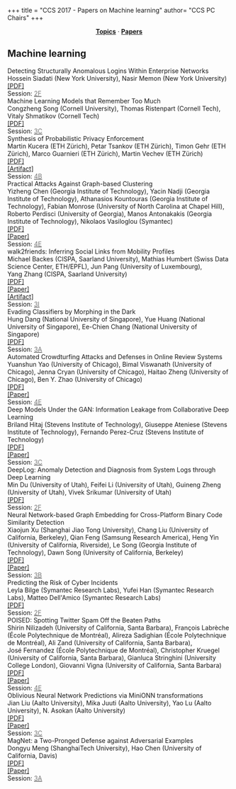 +++
title = "CCS 2017 - Papers on Machine learning"
author= "CCS PC Chairs"
+++
<center><a href="/topics"><b>Topics</b></a> &middot; <a href="/papers"><b>Papers</b></a></center>
<p>
<h2>Machine learning</h2><div class="bpaper"><span class="ptitle">Detecting Structurally Anomalous Logins Within Enterprise Networks</span></br><div class="pblock"><span class="author">Hossein&nbsp;Siadati</span> <span class="institution">(New York University)</span>, <span class="author">Nasir&nbsp;Memon</span> <span class="institution">(New York University)</span><br><div class="pextra"><a href="https://acmccs.github.io/papers/p1273-siadatiA.pdf">[PDF]</a><br>Session: <a href="/session-F2"><font color="#777">2F</font></a></div></div></div><div class="bpaper"><span class="ptitle">Machine Learning Models that Remember Too Much</span></br><div class="pblock"><span class="author">Congzheng&nbsp;Song</span> <span class="institution">(Cornell University)</span>, <span class="author">Thomas&nbsp;Ristenpart</span> <span class="institution">(Cornell Tech)</span>, <span class="author">Vitaly&nbsp;Shmatikov</span> <span class="institution">(Cornell Tech)</span><br><div class="pextra"><a href="https://acmccs.github.io/papers/p587-songA.pdf">[PDF]</a><br>Session: <a href="/session-C3"><font color="#777">3C</font></a></div></div></div><div class="bpaper"><span class="ptitle">Synthesis of Probabilistic Privacy Enforcement</span></br><div class="pblock"><span class="author">Martin&nbsp;Kucera</span> <span class="institution">(ETH Z&uuml;rich)</span>, <span class="author">Petar&nbsp;Tsankov</span> <span class="institution">(ETH Z&uuml;rich)</span>, <span class="author">Timon&nbsp;Gehr</span> <span class="institution">(ETH Z&uuml;rich)</span>, <span class="author">Marco&nbsp;Guarnieri</span> <span class="institution">(ETH Z&uuml;rich)</span>, <span class="author">Martin&nbsp;Vechev</span> <span class="institution">(ETH Z&uuml;rich)</span><br><div class="pextra"><a href="https://acmccs.github.io/papers/p391-kuceraA.pdf">[PDF]</a><br><a href="http://www.srl.inf.ethz.ch/probabilistic-security">[Artifact]</a><br>Session: <a href="/session-B4"><font color="#777">4B</font></a></div></div></div><div class="bpaper"><span class="ptitle">Practical Attacks Against Graph-based Clustering</span></br><div class="pblock"><span class="author">Yizheng&nbsp;Chen</span> <span class="institution">(Georgia Institute of Technology)</span>, <span class="author">Yacin&nbsp;Nadji</span> <span class="institution">(Georgia Institute of Technology)</span>, <span class="author">Athanasios&nbsp;Kountouras</span> <span class="institution">(Georgia Institute of Technology)</span>, <span class="author">Fabian&nbsp;Monrose</span> <span class="institution">(University of North Carolina at Chapel Hill)</span>, <span class="author">Roberto&nbsp;Perdisci</span> <span class="institution">(University of Georgia)</span>, <span class="author">Manos&nbsp;Antonakakis</span> <span class="institution">(Georgia Institute of Technology)</span>, <span class="author">Nikolaos&nbsp;Vasiloglou</span> <span class="institution">(Symantec)</span><br><div class="pextra"><a href="https://acmccs.github.io/papers/p1125-chenA.pdf">[PDF]</a><br><a href="https://arxiv.org/abs/1708.09056">[Paper]</a><br>Session: <a href="/session-E4"><font color="#777">4E</font></a></div></div></div><div class="bpaper"><span class="ptitle">walk2friends: Inferring Social Links from Mobility Profiles</span></br><div class="pblock"><span class="author">Michael&nbsp;Backes</span> <span class="institution">(CISPA, Saarland University)</span>, <span class="author">Mathias&nbsp;Humbert</span> <span class="institution">(Swiss Data Science Center, ETH/EPFL)</span>, <span class="author">Jun&nbsp;Pang</span> <span class="institution">(University of Luxembourg)</span>, <span class="author">Yang&nbsp;Zhang</span> <span class="institution">(CISPA, Saarland University)</span><br><div class="pextra"><a href="https://acmccs.github.io/papers/p1943-backesA.pdf">[PDF]</a><br><a href="https://arxiv.org/abs/1708.08221">[Paper]</a><br><a href="https://github.com/yangzhangalmo/walk2friends">[Artifact]</a><br>Session: <a href="/session-I3"><font color="#777">3I</font></a></div></div></div><div class="bpaper"><span class="ptitle">Evading Classifiers by Morphing in the Dark</span></br><div class="pblock"><span class="author">Hung&nbsp;Dang</span> <span class="institution">(National University of Singapore)</span>, <span class="author">Yue&nbsp;Huang</span> <span class="institution">(National University of Singapore)</span>, <span class="author">Ee-Chien&nbsp;Chang</span> <span class="institution">(National University of Singapore)</span><br><div class="pextra"><a href="https://acmccs.github.io/papers/p119-dangA.pdf">[PDF]</a><br>Session: <a href="/session-A3"><font color="#777">3A</font></a></div></div></div><div class="bpaper"><span class="ptitle">Automated Crowdturfing Attacks and Defenses in Online Review Systems</span></br><div class="pblock"><span class="author">Yuanshun&nbsp;Yao</span> <span class="institution">(University of Chicago)</span>, <span class="author">Bimal&nbsp;Viswanath</span> <span class="institution">(University of Chicago)</span>, <span class="author">Jenna&nbsp;Cryan</span> <span class="institution">(University of Chicago)</span>, <span class="author">Haitao&nbsp;Zheng</span> <span class="institution">(University of Chicago)</span>, <span class="author">Ben&nbsp;Y.&nbsp;Zhao</span> <span class="institution">(University of Chicago)</span><br><div class="pextra"><a href="https://acmccs.github.io/papers/p1143-yaoA.pdf">[PDF]</a><br><a href="https://arxiv.org/abs/1708.08151">[Paper]</a><br>Session: <a href="/session-E4"><font color="#777">4E</font></a></div></div></div><div class="bpaper"><span class="ptitle">Deep Models Under the GAN: Information Leakage from Collaborative Deep Learning</span></br><div class="pblock"><span class="author">Briland&nbsp;Hitaj</span> <span class="institution">(Stevens Institute of Technology)</span>, <span class="author">Giuseppe&nbsp;Ateniese</span> <span class="institution">(Stevens Institute of Technology)</span>, <span class="author">Fernando&nbsp;Perez-Cruz</span> <span class="institution">(Stevens Institute of Technology)</span><br><div class="pextra"><a href="https://acmccs.github.io/papers/p603-hitajA.pdf">[PDF]</a><br><a href="https://arxiv.org/abs/1702.07464">[Paper]</a><br>Session: <a href="/session-C3"><font color="#777">3C</font></a></div></div></div><div class="bpaper"><span class="ptitle">DeepLog: Anomaly Detection and Diagnosis from System Logs through Deep Learning</span></br><div class="pblock"><span class="author">Min&nbsp;Du</span> <span class="institution">(University of Utah)</span>, <span class="author">Feifei&nbsp;Li</span> <span class="institution">(University of Utah)</span>, <span class="author">Guineng&nbsp;Zheng</span> <span class="institution">(University of Utah)</span>, <span class="author">Vivek&nbsp;Srikumar</span> <span class="institution">(University of Utah)</span><br><div class="pextra"><a href="https://acmccs.github.io/papers/p1285-duA.pdf">[PDF]</a><br>Session: <a href="/session-F2"><font color="#777">2F</font></a></div></div></div><div class="bpaper"><span class="ptitle">Neural Network-based Graph Embedding for Cross-Platform Binary Code Similarity Detection</span></br><div class="pblock"><span class="author">Xiaojun&nbsp;Xu</span> <span class="institution">(Shanghai Jiao Tong University)</span>, <span class="author">Chang&nbsp;Liu</span> <span class="institution">(University of California, Berkeley)</span>, <span class="author">Qian&nbsp;Feng</span> <span class="institution">(Samsung Research America)</span>, <span class="author">Heng&nbsp;Yin</span> <span class="institution">(University of California, Riverside)</span>, <span class="author">Le&nbsp;Song</span> <span class="institution">(Georgia Institute of Technology)</span>, <span class="author">Dawn&nbsp;Song</span> <span class="institution">(University of California, Berkeley)</span><br><div class="pextra"><a href="https://acmccs.github.io/papers/p363-xuAemb.pdf">[PDF]</a><br><a href="https://arxiv.org/abs/1708.06525">[Paper]</a><br>Session: <a href="/session-B3"><font color="#777">3B</font></a></div></div></div><div class="bpaper"><span class="ptitle">Predicting the Risk of Cyber Incidents</span></br><div class="pblock"><span class="author">Leyla&nbsp;Bilge</span> <span class="institution">(Symantec Research Labs)</span>, <span class="author">Yufei&nbsp;Han</span> <span class="institution">(Symantec Research Labs)</span>, <span class="author">Matteo&nbsp;Dell'Amico</span> <span class="institution">(Symantec Research Labs)</span><br><div class="pextra"><a href="https://acmccs.github.io/papers/p1299-bilgeA.pdf">[PDF]</a><br>Session: <a href="/session-F2"><font color="#777">2F</font></a></div></div></div><div class="bpaper"><span class="ptitle">POISED: Spotting Twitter Spam Off the Beaten Paths</span></br><div class="pblock"><span class="author">Shirin&nbsp;Nilizadeh</span> <span class="institution">(University of California, Santa Barbara)</span>, <span class="author">Fran&ccedil;ois Labr&egrave;che</span> <span class="institution">(&Eacute;cole Polytechnique de Montr&eacute;al)</span>, <span class="author">Alireza&nbsp;Sadighian</span> <span class="institution">(&Eacute;cole Polytechnique de Montr&eacute;al)</span>, <span class="author">Ali&nbsp;Zand</span> <span class="institution">(University of California, Santa Barbara)</span>, <span class="author">Jos&eacute;&nbsp;Fernandez</span> <span class="institution">(&Eacute;cole Polytechnique de Montr&eacute;al)</span>, <span class="author">Christopher&nbsp;Kruegel</span> <span class="institution">(University of California, Santa Barbara)</span>, <span class="author">Gianluca&nbsp;Stringhini</span> <span class="institution">(University College London)</span>, <span class="author">Giovanni&nbsp;Vigna</span> <span class="institution">(University of California, Santa Barbara)</span><br><div class="pextra"><a href="https://acmccs.github.io/papers/p1159-nilizadehAemb.pdf">[PDF]</a><br><a href="https://arxiv.org/abs/1708.09058">[Paper]</a><br>Session: <a href="/session-E4"><font color="#777">4E</font></a></div></div></div><div class="bpaper"><span class="ptitle">Oblivious Neural Network Predictions via MiniONN transformations</span></br><div class="pblock"><span class="author">Jian&nbsp;Liu</span> <span class="institution">(Aalto University)</span>, <span class="author">Mika&nbsp;Juuti</span> <span class="institution">(Aalto University)</span>, <span class="author">Yao&nbsp;Lu</span> <span class="institution">(Aalto University)</span>, <span class="author">N.&nbsp;Asokan</span> <span class="institution">(Aalto University)</span><br><div class="pextra"><a href="https://acmccs.github.io/papers/p619-liuA.pdf">[PDF]</a><br><a href="https://eprint.iacr.org/2017/452">[Paper]</a><br>Session: <a href="/session-C3"><font color="#777">3C</font></a></div></div></div><div class="bpaper"><span class="ptitle">MagNet: a Two-Pronged Defense against Adversarial Examples</span></br><div class="pblock"><span class="author">Dongyu&nbsp;Meng</span> <span class="institution">(ShanghaiTech University)</span>, <span class="author">Hao&nbsp;Chen</span> <span class="institution">(University of California, Davis)</span><br><div class="pextra"><a href="https://acmccs.github.io/papers/p135-mengA.pdf">[PDF]</a><br><a href="https://arxiv.org/abs/1705.09064">[Paper]</a><br>Session: <a href="/session-A3"><font color="#777">3A</font></a></div></div></div>